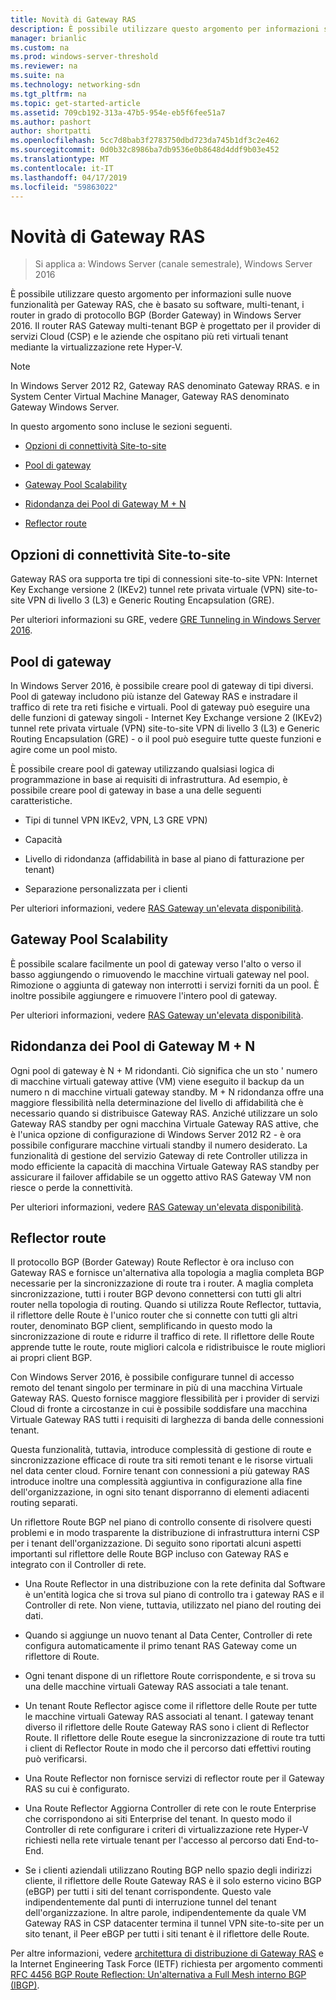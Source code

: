 ```yaml
---
title: Novità di Gateway RAS
description: È possibile utilizzare questo argomento per informazioni sulle nuove funzionalità per Gateway RAS, che è basato su software, multi-tenant, i router in grado di protocollo BGP (Border Gateway) in Windows Server 2016.
manager: brianlic
ms.custom: na
ms.prod: windows-server-threshold
ms.reviewer: na
ms.suite: na
ms.technology: networking-sdn
ms.tgt_pltfrm: na
ms.topic: get-started-article
ms.assetid: 709cb192-313a-47b5-954e-eb5f6fee51a7
ms.author: pashort
author: shortpatti
ms.openlocfilehash: 5cc7d8bab3f2783750dbd723da745b1df3c2e462
ms.sourcegitcommit: 0d0b32c8986ba7db9536e0b8648d4ddf9b03e452
ms.translationtype: MT
ms.contentlocale: it-IT
ms.lasthandoff: 04/17/2019
ms.locfileid: "59863022"
---
```

# <a name="whats-new-in-ras-gateway"></a>Novità di Gateway RAS

>Si applica a: Windows Server (canale semestrale), Windows Server 2016

È possibile utilizzare questo argomento per informazioni sulle nuove funzionalità per Gateway RAS, che è basato su software, multi-tenant, i router in grado di protocollo BGP (Border Gateway) in Windows Server 2016. Il router RAS Gateway multi-tenant BGP è progettato per il provider di servizi Cloud (CSP) e le aziende che ospitano più reti virtuali tenant mediante la virtualizzazione rete Hyper-V.  
  
> [!NOTE]  
> In Windows Server 2012 R2, Gateway RAS denominato Gateway RRAS. e in System Center Virtual Machine Manager, Gateway RAS denominato Gateway Windows Server.  
  
In questo argomento sono incluse le sezioni seguenti.  
  
-   [Opzioni di connettività Site-to-site](#bkmk_s2s)  
  
-   [Pool di gateway](#bkmk_pools)  
  
-   [Gateway Pool Scalability](#bkmk_gps)  
  
-   [Ridondanza dei Pool di Gateway M + N](#bkmk_m)  
  
-   [Reflector route](#bkmk_rr)  
  
## <a name="bkmk_s2s"></a>Opzioni di connettività Site-to-site  
Gateway RAS ora supporta tre tipi di connessioni site-to-site VPN:  Internet Key Exchange versione 2 (IKEv2) tunnel rete privata virtuale (VPN) site-to-site VPN di livello 3 (L3) e Generic Routing Encapsulation (GRE).  
  
Per ulteriori informazioni su GRE, vedere [GRE Tunneling in Windows Server 2016](../../../../remote/remote-access/ras-gateway/gre-tunneling-windows-server.md).  
  
## <a name="bkmk_pools"></a>Pool di gateway  
In Windows Server 2016, è possibile creare pool di gateway di tipi diversi. Pool di gateway includono più istanze del Gateway RAS e instradare il traffico di rete tra reti fisiche e virtuali. Pool di gateway può eseguire una delle funzioni di gateway singoli - Internet Key Exchange versione 2 (IKEv2) tunnel rete privata virtuale (VPN) site-to-site VPN di livello 3 (L3) e Generic Routing Encapsulation (GRE) - o il pool può eseguire tutte queste funzioni e agire come un pool misto.  
  
È possibile creare pool di gateway utilizzando qualsiasi logica di programmazione in base ai requisiti di infrastruttura. Ad esempio, è possibile creare pool di gateway in base a una delle seguenti caratteristiche.  
  
-   Tipi di tunnel VPN IKEv2, VPN, L3 GRE VPN)  
  
-   Capacità  
  
-   Livello di ridondanza (affidabilità in base al piano di fatturazione per tenant)  
  
-   Separazione personalizzata per i clienti  
  
Per ulteriori informazioni, vedere [RAS Gateway un'elevata disponibilità](RAS-Gateway-High-Availability.md).  
  
## <a name="bkmk_gps"></a>Gateway Pool Scalability  
È possibile scalare facilmente un pool di gateway verso l'alto o verso il basso aggiungendo o rimuovendo le macchine virtuali gateway nel pool. Rimozione o aggiunta di gateway non interrotti i servizi forniti da un pool. È inoltre possibile aggiungere e rimuovere l'intero pool di gateway.  
  
Per ulteriori informazioni, vedere [RAS Gateway un'elevata disponibilità](RAS-Gateway-High-Availability.md).  
  
## <a name="bkmk_m"></a>Ridondanza dei Pool di Gateway M + N  
Ogni pool di gateway è N + M ridondanti. Ciò significa che un sto ' numero di macchine virtuali gateway attive (VM) viene eseguito il backup da un numero n di macchine virtuali gateway standby. M + N ridondanza offre una maggiore flessibilità nella determinazione del livello di affidabilità che è necessario quando si distribuisce Gateway RAS. Anziché utilizzare un solo Gateway RAS standby per ogni macchina Virtuale Gateway RAS attive, che è l'unica opzione di configurazione di Windows Server 2012 R2 - è ora possibile configurare macchine virtuali standby il numero desiderato. La funzionalità di gestione del servizio Gateway di rete Controller utilizza in modo efficiente la capacità di macchina Virtuale Gateway RAS standby per assicurare il failover affidabile se un oggetto attivo RAS Gateway VM non riesce o perde la connettività.  
  
Per ulteriori informazioni, vedere [RAS Gateway un'elevata disponibilità](RAS-Gateway-High-Availability.md).  
  
## <a name="bkmk_rr"></a>Reflector route  
Il protocollo BGP (Border Gateway) Route Reflector è ora incluso con Gateway RAS e fornisce un'alternativa alla topologia a maglia completa BGP necessarie per la sincronizzazione di route tra i router. A maglia completa sincronizzazione, tutti i router BGP devono connettersi con tutti gli altri router nella topologia di routing. Quando si utilizza Route Reflector, tuttavia, il riflettore delle Route è l'unico router che si connette con tutti gli altri router, denominato BGP client, semplificando in questo modo la sincronizzazione di route e ridurre il traffico di rete. Il riflettore delle Route apprende tutte le route, route migliori calcola e ridistribuisce le route migliori ai propri client BGP.  
  
Con Windows Server 2016, è possibile configurare tunnel di accesso remoto del tenant singolo per terminare in più di una macchina Virtuale Gateway RAS. Questo fornisce maggiore flessibilità per i provider di servizi Cloud di fronte a circostanze in cui è possibile soddisfare una macchina Virtuale Gateway RAS tutti i requisiti di larghezza di banda delle connessioni tenant.  
  
Questa funzionalità, tuttavia, introduce complessità di gestione di route e sincronizzazione efficace di route tra siti remoti tenant e le risorse virtuali nel data center cloud. Fornire tenant con connessioni a più gateway RAS introduce inoltre una complessità aggiuntiva in configurazione alla fine dell'organizzazione, in ogni sito tenant disporranno di elementi adiacenti routing separati.  
  
Un riflettore Route BGP nel piano di controllo consente di risolvere questi problemi e in modo trasparente la distribuzione di infrastruttura interni CSP per i tenant dell'organizzazione. Di seguito sono riportati alcuni aspetti importanti sul riflettore delle Route BGP incluso con Gateway RAS e integrato con il Controller di rete.  
  
-   Una Route Reflector in una distribuzione con la rete definita dal Software è un'entità logica che si trova sul piano di controllo tra i gateway RAS e il Controller di rete. Non viene, tuttavia, utilizzato nel piano del routing dei dati.  
  
-   Quando si aggiunge un nuovo tenant al Data Center, Controller di rete configura automaticamente il primo tenant RAS Gateway come un riflettore di Route.  
  
-   Ogni tenant dispone di un riflettore Route corrispondente, e si trova su una delle macchine virtuali Gateway RAS associati a tale tenant.  
  
-   Un tenant Route Reflector agisce come il riflettore delle Route per tutte le macchine virtuali Gateway RAS associati al tenant. I gateway tenant diverso il riflettore delle Route Gateway RAS sono i client di Reflector Route. Il riflettore delle Route esegue la sincronizzazione di route tra tutti i client di Reflector Route in modo che il percorso dati effettivi routing può verificarsi.  
  
-   Una Route Reflector non fornisce servizi di reflector route per il Gateway RAS su cui è configurato.  
  
-   Una Route Reflector Aggiorna Controller di rete con le route Enterprise che corrispondono ai siti Enterprise del tenant. In questo modo il Controller di rete configurare i criteri di virtualizzazione rete Hyper-V richiesti nella rete virtuale tenant per l'accesso al percorso dati End-to-End.  
  
-   Se i clienti aziendali utilizzano Routing BGP nello spazio degli indirizzi cliente, il riflettore delle Route Gateway RAS è il solo esterno vicino BGP (eBGP) per tutti i siti del tenant corrispondente. Questo vale indipendentemente dal punti di interruzione tunnel del tenant dell'organizzazione. In altre parole, indipendentemente da quale VM Gateway RAS in CSP datacenter termina il tunnel VPN site-to-site per un sito tenant, il Peer eBGP per tutti i siti tenant è il riflettore delle Route.  
  
Per altre informazioni, vedere [architettura di distribuzione di Gateway RAS](RAS-Gateway-Deployment-Architecture.md) e la Internet Engineering Task Force (IETF) richiesta per argomento commenti [RFC 4456 BGP Route Reflection: Un'alternativa a Full Mesh interno BGP (IBGP)](https://tools.ietf.org/html/rfc4456).  
  

